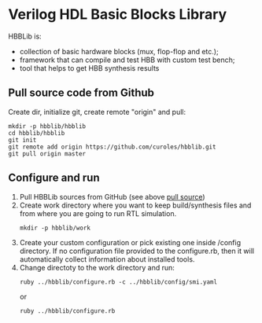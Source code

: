 Verilog HDL Basic Blocks Library
================================

HBBLib is:
- collection of basic hardware blocks (mux, flop-flop and etc.);
- framework that can compile and test HBB with custom test bench;
- tool that helps to get HBB synthesis results

Pull source code from Github
----------------------------

Create dir, initialize git, create remote "origin" and pull:
```
mkdir -p hbblib/hbblib
cd hbblib/hbblib
git init
git remote add origin https://github.com/curoles/hbblib.git 
git pull origin master
```

Configure and run
-----------------
1. Pull HBBLib sources from GitHub (see above [pull source](#pull-source-code-from-github-))
2. Create work directory where you want to keep build/synthesis files and from where you are going
   to run RTL simulation.
   ```
   mkdir -p hbblib/work
   ```
3. Create your custom configuration or pick existing one inside /config directory. If no configuration
   file provided to the configure.rb, then it will automatically collect information about installed tools.
4. Change directoty to the work directory and run:
   ```
   ruby ../hbblib/configure.rb -c ../hbblib/config/smi.yaml
   ```
   or
   ```
   ruby ../hbblib/configure.rb
   ```



